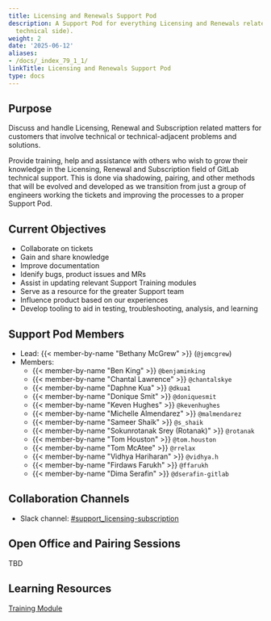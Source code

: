 ```yaml
---
title: Licensing and Renewals Support Pod
description: A Support Pod for everything Licensing and Renewals related (from the
  technical side).
weight: 2
date: '2025-06-12'
aliases:
- /docs/_index_79_1_1/
linkTitle: Licensing and Renewals Support Pod
type: docs
---
```


## Purpose

Discuss and handle Licensing, Renewal and Subscription related matters for customers that involve technical or technical-adjacent problems and solutions.

Provide training, help and assistance with others who wish to grow their knowledge in the Licensing, Renewal and Subscription field of GitLab technical support. This is done via shadowing, pairing, and other methods that will be evolved and developed as we transition from just a group of engineers working the tickets and improving the processes to a proper Support Pod.

## Current Objectives

- Collaborate on tickets
- Gain and share knowledge
- Improve documentation
- Idenify bugs, product issues and MRs
- Assist in updating relevant Support Training modules
- Serve as a resource for the greater Support team
- Influence product based on our experiences
- Develop tooling to aid in testing, troubleshooting, analysis, and learning

## Support Pod Members

- Lead: {{< member-by-name "Bethany McGrew" >}} (`@jemcgrew`)
- Members:
  - {{< member-by-name "Ben King" >}} `@benjaminking`
  - {{< member-by-name "Chantal Lawrence" >}} `@chantalskye`
  - {{< member-by-name "Daphne Kua" >}} `@dkua1`
  - {{< member-by-name "Donique Smit" >}} `@doniquesmit`
  - {{< member-by-name "Keven Hughes" >}} `@kevenhughes`
  - {{< member-by-name "Michelle Almendarez" >}} `@malmendarez`
  - {{< member-by-name "Sameer Shaik" >}} `@s_shaik`
  - {{< member-by-name "Sokunrotanak Srey (Rotanak)" >}} `@rotanak`
  - {{< member-by-name "Tom Houston" >}} `@tom.houston`
  - {{< member-by-name "Tom McAtee" >}} `@rrelax`
  - {{< member-by-name "Vidhya Hariharan" >}} `@vidhya.h`
  - {{< member-by-name "Firdaws Farukh" >}} `@ffarukh`
  - {{< member-by-name "Dima Serafin" >}} `@dserafin-gitlab`

## Collaboration Channels

- Slack channel: [#support_licensing-subscription](https://gitlab.enterprise.slack.com/archives/C018C623KBJ)

## Open Office and Pairing Sessions

TBD

## Learning Resources

[Training Module](https://gitlab.com/gitlab-com/support/support-training/-/blob/main/.gitlab/issue_templates/Subscriptions%20License%20and%20Renewals.md?ref_type=heads)
